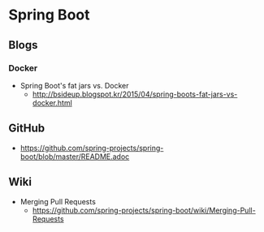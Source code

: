 # Spring Boot
## Blogs
### Docker
* Spring Boot's fat jars vs. Docker
  * http://bsideup.blogspot.kr/2015/04/spring-boots-fat-jars-vs-docker.html

## GitHub
* https://github.com/spring-projects/spring-boot/blob/master/README.adoc

## Wiki
* Merging Pull Requests
  * https://github.com/spring-projects/spring-boot/wiki/Merging-Pull-Requests
